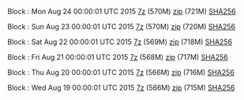 Block : Mon Aug 24 00:00:01 UTC 2015 [7z](https://transfer.sh/3nyk7/bootstrap.dat.20150824.7z) (570M) [zip](https://transfer.sh/TUBFj/bootstrap.dat.20150824.zip) (721M) [SHA256](https://transfer.sh/IK5rc/sha256.txt)

Block : Sun Aug 23 00:00:01 UTC 2015 [7z](https://transfer.sh/vKZvN/bootstrap.dat.20150823.7z) (570M) [zip](https://transfer.sh/gouYc/bootstrap.dat.20150823.zip) (720M) [SHA256](https://transfer.sh/zf9Ry/sha256.txt)

Block : Sat Aug 22 00:00:01 UTC 2015 [7z](https://transfer.sh/15wriD/bootstrap.dat.20150822.7z) (569M) [zip](https://transfer.sh/8DvFI/bootstrap.dat.20150822.zip) (718M) [SHA256](https://transfer.sh/3hqzz/sha256.txt)

Block : Fri Aug 21 00:00:01 UTC 2015 [7z](https://transfer.sh/APRKK/bootstrap.dat.20150821.7z) (568M) [zip](https://transfer.sh/1gjlEX/bootstrap.dat.20150821.zip) (717M) [SHA256](https://transfer.sh/1gQ8ds/sha256.txt)

Block : Thu Aug 20 00:00:01 UTC 2015 [7z](https://transfer.sh/vDI3A/bootstrap.dat.20150820.7z) (566M) [zip](https://transfer.sh/1fqmIT/bootstrap.dat.20150820.zip) (716M) [SHA256](https://transfer.sh/sahEO/sha256.txt)

Block : Wed Aug 19 00:00:01 UTC 2015 [7z](https://transfer.sh/rRIqz/bootstrap.dat.20150819.7z) (566M) [zip](https://transfer.sh/XKiEO/bootstrap.dat.20150819.zip) (715M) [SHA256](https://transfer.sh/15fTqi/sha256.txt)
